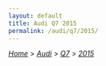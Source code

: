 ```yaml
---
layout: default
title: Audi Q7 2015
permalink: /audi/q7/2015/
---
```

[*Home*](/) > [*Audi*](/audi/) > [*Q7*](/audi/q7/) > [*2015*](/audi/q7/2015/)
